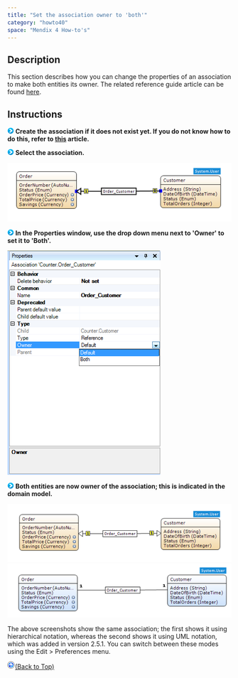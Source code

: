 ```yaml
---
title: "Set the association owner to 'both'"
category: "howto40"
space: "Mendix 4 How-to's"
---
```

## Description

This section describes how you can change the properties of an association to make both entities its owner. The related reference guide article can be found [here](https://world.mendix.com/pages/releaseview.action?pageId=9208493).

## Instructions

![](attachments/819203/917932.png) **Create the association if it does not exist yet. If you do not know how to do this, refer to [this](https://world.mendix.com/display/howto25/Create+an+association) article.**

![](attachments/819203/917932.png) **Select the association.**

![](attachments/2621539/2752573.png)

![](attachments/819203/917932.png) **In the Properties window, use the drop down menu next to 'Owner' to set it to 'Both'.**

![](attachments/2621539/2752572.png)

![](attachments/819203/917932.png) **Both entities are now owner of the association; this is indicated in the domain model.**

![](attachments/2621539/2752567.png)
![](attachments/2621539/2752566.png)

The above screenshots show the same association; the first shows it using hierarchical notation, whereas the second shows it using UML notation, which was added in version 2.5.1\. You can switch between these modes using the Edit > Preferences menu.

[![](attachments/819203/917564.png)](2621539)[(Back to Top)](2621539)